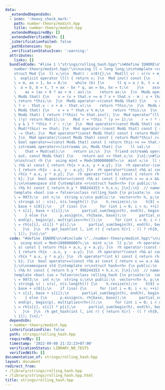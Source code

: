 ```yaml
---
data:
  _extendedDependsOn:
  - icon: ':heavy_check_mark:'
    path: number-theory/modint.hpp
    title: number-theory/modint.hpp
  _extendedRequiredBy: []
  _extendedVerifiedWith: []
  _isVerificationFailed: false
  _pathExtension: hpp
  _verificationStatusIcon: ':warning:'
  attributes:
    links: []
  bundledCode: "#line 1 \"strings/rolling_hash.hpp\"\n#define IGNORE\n\n#line 2 \"\
    number-theory/modint.hpp\"\n\nusing ll = long long;\n\ntemplate <const ll m>\n\
    struct Mod {\n  ll v;\n\n  Mod() : v(0){};\n  Mod(ll v) : v((v + m) % m){};\n\
    \  explicit operator ll() { return v; }\n  Mod inv() const {\n    ll a = v, b\
    \ = m, ax = 1, bx = 0;\n    while (b) {\n      ll q = a / b, t = a % b;\n    \
    \  a = b, b = t, t = ax - bx * q, ax = bx, bx = t;\n    }\n    assert(a == 1);\n\
    \    ax = (ax < 0 ? ax + m : ax);\n    return ax;\n  }\n  Mod& operator+=(const\
    \ Mod& that) {\n    v = (v + that.v >= m ? v + that.v - m : v + that.v);\n   \
    \ return *this;\n  }\n  Mod& operator-=(const Mod& that) {\n    v = (v >= that.v\
    \ ? v - that.v : v + m - that.v);\n    return *this;\n  }\n  Mod& operator*=(const\
    \ Mod& that) {\n    v = v * that.v % m;\n    return *this;\n  }\n  Mod& operator/=(const\
    \ Mod& that) { return (*this) *= that.inv(); }\n  Mod operator^(ll y) {\n    if\
    \ (!y) return Mod(1);\n    Mod r = *this ^ (y >> 1);\n    r = r * r;\n    return\
    \ y & 1 ? *this * r : r;\n  }\n  Mod operator+(const Mod& that) const { return\
    \ Mod(*this) += that; }\n  Mod operator-(const Mod& that) const { return Mod(*this)\
    \ -= that; }\n  Mod operator*(const Mod& that) const { return Mod(*this) *= that;\
    \ }\n  Mod operator/(const Mod& that) const { return Mod(*this) /= that; }\n \
    \ bool operator==(const Mod& that) const { return this->v == that.v; }\n  friend\
    \ istream& operator>>(istream& in, Mod& that) {\n    ll val;\n    in >> val;\n\
    \    that = Mod(val);\n    return in;\n  }\n  friend ostream& operator<<(ostream&\
    \ out, const Mod& that) {\n    return out << that.v;\n  }\n};\n#line 4 \"strings/rolling_hash.hpp\"\
    \n\nstruct rh {\n  using mint = Mod<1000000007>;\n  mint x;\n  ll y;\n  rh operator+(const\
    \ rh& a) const { return rh{x + a.x, y + a.y}; }\n  rh operator-(const rh& a) const\
    \ { return rh{x - a.x, y - a.y}; }\n  rh operator*(const rh& a) const { return\
    \ rh{x * a.x, y * a.y}; }\n  rh operator*(int k) const { return rh{x * k, y *\
    \ k}; }\n  bool operator==(const rh& a) const { return x == a.x && y == a.y; }\n\
    };\n\nnamespace std {\ntemplate <>\nstruct hash<rh> {\n public:\n  size_t operator()(const\
    \ rh& h) const { return h.y * 998244353 + h.x.v; }\n};\n}  // namespace std\n\n\
    template <bool iso = false>\nclass rolling_hash {\n private:\n  const ll base\
    \ = 9973;\n  int n;\n  string s;\n\n public:\n  vector<rh> h, p;\n  rolling_hash(const\
    \ string& s) : s(s), n(s.length()) {\n    h.resize(n);\n    h[0] = rh{base + s[0],\
    \ base + s[0]};\n    if (iso) {\n      for (int i = 0; i < n; ++i) h[i] = rh{base\
    \ + s[i], base + s[i]};\n      partial_sum(begin(h), end(h), begin(h), multiplies<rh>());\n\
    \    } else {\n      p.assign(n, rh{base, base});\n      partial_sum(begin(p),\
    \ end(p), begin(p), multiplies<rh>());\n      for (int i = 0; i < n; ++i) h[i]\
    \ = rh{s[i], s[i]} * p[i];\n      partial_sum(begin(h), end(h), begin(h));\n \
    \   }\n  }\n  rh get_hash(int l, int r) { return h[r] - (l ? rh{0, 0} : h[l -\
    \ 1]); }\n};\n"
  code: "#define IGNORE\n\n#include \"../number-theory/modint.hpp\"\n\nstruct rh {\n\
    \  using mint = Mod<1000000007>;\n  mint x;\n  ll y;\n  rh operator+(const rh&\
    \ a) const { return rh{x + a.x, y + a.y}; }\n  rh operator-(const rh& a) const\
    \ { return rh{x - a.x, y - a.y}; }\n  rh operator*(const rh& a) const { return\
    \ rh{x * a.x, y * a.y}; }\n  rh operator*(int k) const { return rh{x * k, y *\
    \ k}; }\n  bool operator==(const rh& a) const { return x == a.x && y == a.y; }\n\
    };\n\nnamespace std {\ntemplate <>\nstruct hash<rh> {\n public:\n  size_t operator()(const\
    \ rh& h) const { return h.y * 998244353 + h.x.v; }\n};\n}  // namespace std\n\n\
    template <bool iso = false>\nclass rolling_hash {\n private:\n  const ll base\
    \ = 9973;\n  int n;\n  string s;\n\n public:\n  vector<rh> h, p;\n  rolling_hash(const\
    \ string& s) : s(s), n(s.length()) {\n    h.resize(n);\n    h[0] = rh{base + s[0],\
    \ base + s[0]};\n    if (iso) {\n      for (int i = 0; i < n; ++i) h[i] = rh{base\
    \ + s[i], base + s[i]};\n      partial_sum(begin(h), end(h), begin(h), multiplies<rh>());\n\
    \    } else {\n      p.assign(n, rh{base, base});\n      partial_sum(begin(p),\
    \ end(p), begin(p), multiplies<rh>());\n      for (int i = 0; i < n; ++i) h[i]\
    \ = rh{s[i], s[i]} * p[i];\n      partial_sum(begin(h), end(h), begin(h));\n \
    \   }\n  }\n  rh get_hash(int l, int r) { return h[r] - (l ? rh{0, 0} : h[l -\
    \ 1]); }\n};"
  dependsOn:
  - number-theory/modint.hpp
  isVerificationFile: false
  path: strings/rolling_hash.hpp
  requiredBy: []
  timestamp: '2022-09-08 21:32:23+07:00'
  verificationStatus: LIBRARY_NO_TESTS
  verifiedWith: []
documentation_of: strings/rolling_hash.hpp
layout: document
redirect_from:
- /library/strings/rolling_hash.hpp
- /library/strings/rolling_hash.hpp.html
title: strings/rolling_hash.hpp
---
```

